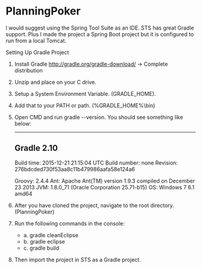 # PlanningPoker

I would suggest using the Spring Tool Suite as an IDE. STS has great Gradle support. 
Plus I made the project a Spring Boot project but it is configured to run from a local Tomcat.

Setting Up Gradle Project

1. Install Gradle http://gradle.org/gradle-download/ -> Complete distribution

2. Unzip and place on your C drive. 

3. Setup a System Environment Variable. (GRADLE_HOME).

4. Add that to your PATH or path. (%GRADLE_HOME%\bin)

5. Open CMD and run gradle --version. You should see something like below:
	
	------------------------------------------------------------
	Gradle 2.10
	------------------------------------------------------------
	
	Build time:   2015-12-21 21:15:04 UTC
	Build number: none
	Revision:     276bdcded730f53aa8c11b479986aafa58e124a6
	
	Groovy:       2.4.4
	Ant:          Apache Ant(TM) version 1.9.3 compiled on December 23 2013
	JVM:          1.8.0_71 (Oracle Corporation 25.71-b15)
	OS:           Windows 7 6.1 amd64

6. After you have cloned the project, navigate to the root directory. (PlanningPoker)

7. Run the following commands in the console:
	- a. gradle cleanEclipse
	- b. gradle eclipse
	- c. gradle build

8. Then import the project in STS as a Gradle project.